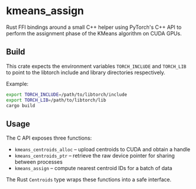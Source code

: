 # kmeans_assign

Rust FFI bindings around a small C++ helper using PyTorch's C++ API to perform the assignment phase of the KMeans algorithm on CUDA GPUs.

## Build

This crate expects the environment variables `TORCH_INCLUDE` and `TORCH_LIB` to point to the libtorch include and library directories respectively.

Example:

```bash
export TORCH_INCLUDE=/path/to/libtorch/include
export TORCH_LIB=/path/to/libtorch/lib
cargo build
```

## Usage

The C API exposes three functions:

- `kmeans_centroids_alloc` – upload centroids to CUDA and obtain a handle
- `kmeans_centroids_ptr` – retrieve the raw device pointer for sharing between processes
- `kmeans_assign` – compute nearest centroid IDs for a batch of data

The Rust `Centroids` type wraps these functions into a safe interface.
